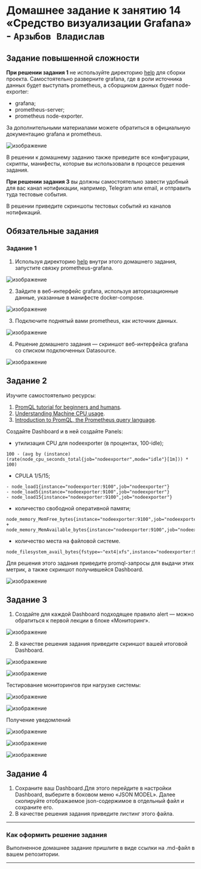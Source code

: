 # Домашнее задание к занятию 14 «Средство визуализации Grafana» - `Арзыбов Владислав`

## Задание повышенной сложности

**При решении задания 1** не используйте директорию [help](./help) для сборки проекта. Самостоятельно разверните grafana, где в роли источника данных будет выступать prometheus, а сборщиком данных будет node-exporter:

- grafana;
- prometheus-server;
- prometheus node-exporter.

За дополнительными материалами можете обратиться в официальную документацию grafana и prometheus.

![изображение](https://github.com/user-attachments/assets/3dd6ce7b-4604-459b-bb64-3602ce12f4c3)

В решении к домашнему заданию также приведите все конфигурации, скрипты, манифесты, которые вы 
использовали в процессе решения задания.

**При решении задания 3** вы должны самостоятельно завести удобный для вас канал нотификации, например, Telegram или email, и отправить туда тестовые события.

В решении приведите скриншоты тестовых событий из каналов нотификаций.

## Обязательные задания

### Задание 1

1. Используя директорию [help](./help) внутри этого домашнего задания, запустите связку prometheus-grafana.

![изображение](https://github.com/user-attachments/assets/47e9d0a0-e421-4a44-9b9f-c13358652a3f)

2. Зайдите в веб-интерфейс grafana, используя авторизационные данные, указанные в манифесте docker-compose.

![изображение](https://github.com/user-attachments/assets/15e550ae-7dc6-43b0-9025-d6bcef372ca4)

3. Подключите поднятый вами prometheus, как источник данных.

![изображение](https://github.com/user-attachments/assets/84b1c98d-56f0-48f0-a8b7-55bdaa926b1d)

4. Решение домашнего задания — скриншот веб-интерфейса grafana со списком подключенных Datasource.

![изображение](https://github.com/user-attachments/assets/3f2b6d69-5813-4b1d-b10b-eeb54dbd46f8)


## Задание 2

Изучите самостоятельно ресурсы:

1. [PromQL tutorial for beginners and humans](https://valyala.medium.com/promql-tutorial-for-beginners-9ab455142085).
1. [Understanding Machine CPU usage](https://www.robustperception.io/understanding-machine-cpu-usage).
1. [Introduction to PromQL, the Prometheus query language](https://grafana.com/blog/2020/02/04/introduction-to-promql-the-prometheus-query-language/).

Создайте Dashboard и в ней создайте Panels:

- утилизация CPU для nodeexporter (в процентах, 100-idle);

```
100 - (avg by (instance) (rate(node_cpu_seconds_total{job="nodeexporter",mode="idle"}[1m])) * 100)
```

- CPULA 1/5/15;

```
- node_load1{instance="nodeexporter:9100",job="nodeexporter"}
- node_load5{instance="nodeexporter:9100",job="nodeexporter"}
- node_load15{instance="nodeexporter:9100",job="nodeexporter"}
```

- количество свободной оперативной памяти;

```
node_memory_MemFree_bytes{instance="nodeexporter:9100",job="nodeexporter"} + node_memory_MemAvailable_bytes{instance="nodeexporter:9100",job="nodeexporter"}
```

- количество места на файловой системе.

```
node_filesystem_avail_bytes{fstype=~"ext4|xfs",instance="nodeexporter:9100",job="nodeexporter"}
```

Для решения этого задания приведите promql-запросы для выдачи этих метрик, а также скриншот получившейся Dashboard.

![изображение](https://github.com/user-attachments/assets/6e30d486-da82-4cce-b4eb-b2254bca28b4)


## Задание 3

1. Создайте для каждой Dashboard подходящее правило alert — можно обратиться к первой лекции в блоке «Мониторинг».

![изображение](https://github.com/user-attachments/assets/97784735-0dfc-416b-aaa6-486a856a6997)

2. В качестве решения задания приведите скриншот вашей итоговой Dashboard.

![изображение](https://github.com/user-attachments/assets/d46a9c78-fff5-4c22-aa76-37d20ac04b51)

![изображение](https://github.com/user-attachments/assets/809f1501-e086-40cb-84df-d884b62ee875)

Тестирование мониторингов при нагрузке системы:

![изображение](https://github.com/user-attachments/assets/b554d9b1-445c-4d7a-9241-3771b24f0628)

![изображение](https://github.com/user-attachments/assets/78a2a082-1750-49e7-9c08-479fb4602a2c)

Получение уведомлений

![изображение](https://github.com/user-attachments/assets/18b9cfb6-af05-4e0b-b054-dd1478a9eb22)

![изображение](https://github.com/user-attachments/assets/0adf6969-9541-4fe1-88b2-f7252349e654)

![изображение](https://github.com/user-attachments/assets/e09371d8-76d5-4a5d-b94a-dd3d9fbce6ec)



## Задание 4

1. Сохраните ваш Dashboard.Для этого перейдите в настройки Dashboard, выберите в боковом меню «JSON MODEL». Далее скопируйте отображаемое json-содержимое в отдельный файл и сохраните его.
1. В качестве решения задания приведите листинг этого файла.

---

### Как оформить решение задания

Выполненное домашнее задание пришлите в виде ссылки на .md-файл в вашем репозитории.

---
